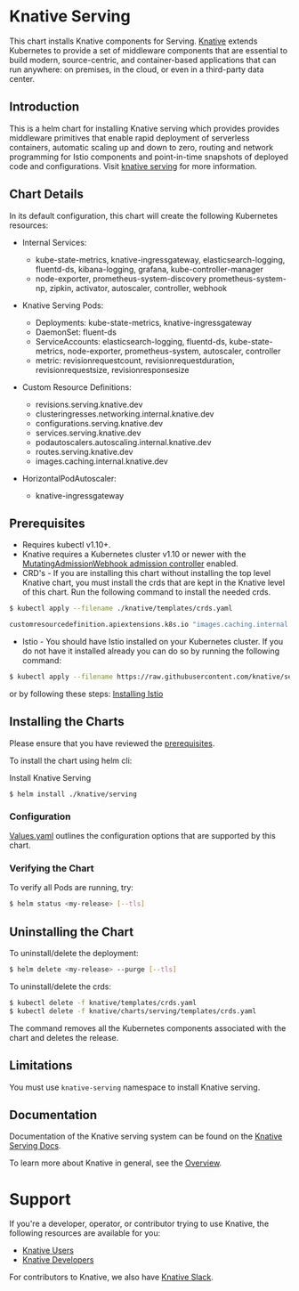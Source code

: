 # Knative Serving

This chart installs Knative components for Serving.
[Knative](https://github.com/knative/) extends Kubernetes to provide a set of middleware components that are essential to build modern, source-centric, and container-based applications that can run anywhere: on premises, in the cloud, or even in a third-party data center.

## Introduction

This is a helm chart for installing Knative serving which provides provides middleware primitives that enable rapid deployment of serverless containers, automatic scaling up and down to zero, routing and network programming for Istio components and point-in-time snapshots of deployed code and configurations. Visit [knative serving](https://github.com/knative/serving/blob/master/README.md) for more information.

## Chart Details

In its default configuration, this chart will create the following Kubernetes resources:

- Internal Services:
    - kube-state-metrics, knative-ingressgateway, elasticsearch-logging, fluentd-ds, kibana-logging, grafana, kube-controller-manager
    - node-exporter, prometheus-system-discovery prometheus-system-np, zipkin, activator, autoscaler, controller, webhook

- Knative Serving Pods:
    - Deployments: kube-state-metrics, knative-ingressgateway
    - DaemonSet: fluent-ds  
    - ServiceAccounts: elasticsearch-logging, fluentd-ds, kube-state-metrics, node-exporter, prometheus-system, autoscaler, controller
    - metric: revisionrequestcount, revisionrequestduration, revisionrequestsize, revisionresponsesize

- Custom Resource Definitions:
    - revisions.serving.knative.dev
    - clusteringresses.networking.internal.knative.dev
    - configurations.serving.knative.dev
    - services.serving.knative.dev
    - podautoscalers.autoscaling.internal.knative.dev
    - routes.serving.knative.dev
    - images.caching.internal.knative.dev

- HorizontalPodAutoscaler:
    - knative-ingressgateway

## Prerequisites

- Requires kubectl v1.10+.
- Knative requires a Kubernetes cluster v1.10 or newer with the
[MutatingAdmissionWebhook admission controller](https://kubernetes.io/docs/reference/access-authn-authz/admission-controllers/#how-do-i-turn-on-an-admission-controller)
enabled.
- CRD's - If you are installing this chart without installing the top level Knative chart, you must install the crds that are kept in the Knative level of this chart. Run the following command to install the needed crds.
```bash
$ kubectl apply --filename ./knative/templates/crds.yaml

customresourcedefinition.apiextensions.k8s.io "images.caching.internal.knative.dev" created
```
- Istio - You should have Istio installed on your Kubernetes cluster. If you do not have it installed already you can do so by running the following command:
```bash
$ kubectl apply --filename https://raw.githubusercontent.com/knative/serving/v0.2.3/third_party/istio-1.0.2/istio.yaml
```
or by following these steps:
[Installing Istio](https://github.com/knative/docs/blob/master/install/Knative-with-any-k8s.md#installing-istio)

## Installing the Charts

Please ensure that you have reviewed the [prerequisites](#prerequisites).

To install the chart using helm cli:

Install Knative Serving
```
$ helm install ./knative/serving
```

### Configuration

[Values.yaml](./values.yaml) outlines the configuration options that are supported by this chart.

### Verifying the Chart

To verify all Pods are running, try:
```bash
$ helm status <my-release> [--tls]
```

## Uninstalling the Chart

To uninstall/delete the deployment:
```bash
$ helm delete <my-release> --purge [--tls]
```

To uninstall/delete the crds:
```bash
$ kubectl delete -f knative/templates/crds.yaml
$ kubectl delete -f knative/charts/serving/templates/crds.yaml
```

The command removes all the Kubernetes components associated with the chart and deletes the release.

## Limitations

You must use `knative-serving` namespace to install Knative serving.

## Documentation

Documentation of the Knative serving system can be found on the [Knative Serving Docs](https://github.com/knative/serving/blob/master/README.md).

To learn more about Knative in general, see the [Overview](https://github.com/knative/docs/blob/master/README.md).

# Support

If you're a developer, operator, or contributor trying to use Knative, the
following resources are available for you:

- [Knative Users](https://groups.google.com/forum/#!forum/knative-users)
- [Knative Developers](https://groups.google.com/forum/#!forum/knative-dev)

For contributors to Knative, we also have [Knative Slack](https://slack.knative.dev).